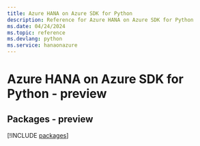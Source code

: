 ```yaml
---
title: Azure HANA on Azure SDK for Python
description: Reference for Azure HANA on Azure SDK for Python
ms.date: 04/24/2024
ms.topic: reference
ms.devlang: python
ms.service: hanaonazure
---
```

# Azure HANA on Azure SDK for Python - preview
## Packages - preview
[!INCLUDE [packages](hana-on-azure-index.md)]